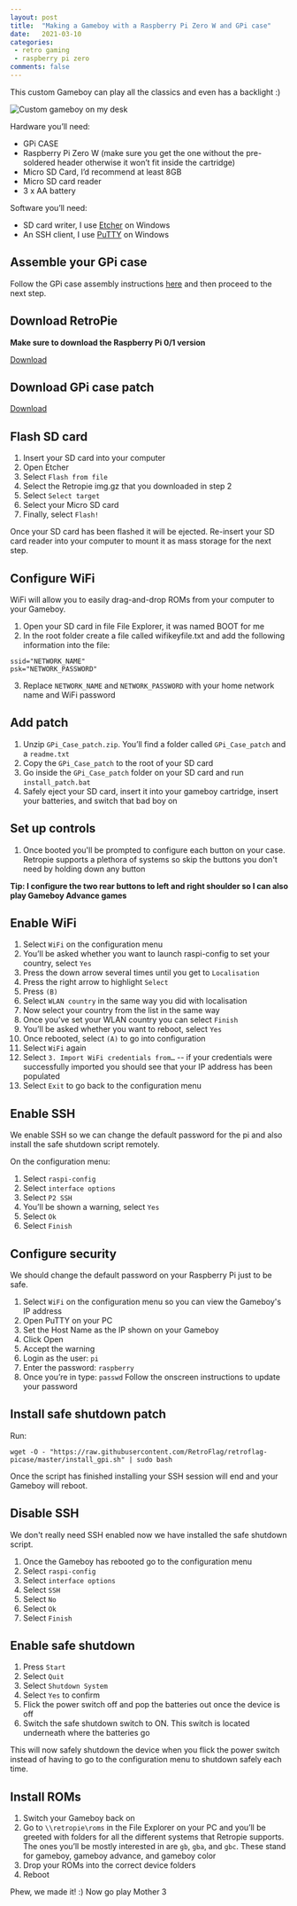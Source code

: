```yaml
---
layout: post
title:  "Making a Gameboy with a Raspberry Pi Zero W and GPi case"
date:   2021-03-10
categories:
 - retro gaming
 - raspberry pi zero
comments: false
---
```


This custom Gameboy can play all the classics and even has a backlight :)

![Custom gameboy on my desk](/images/gameboy-front.jpeg)

Hardware you’ll need:
* GPi CASE
* Raspberry Pi Zero W (make sure you get the one without the pre-soldered header otherwise it won’t fit inside the cartridge)
* Micro SD Card, I’d recommend at least 8GB
* Micro SD card reader
* 3 x AA battery

Software you’ll need:
* SD card writer, I use [Etcher](https://github.com/balena-io/etcher/releases/download/v1.5.116/balenaEtcher-Setup-1.5.116.exe) on Windows
* An SSH client, I use [PuTTY](https://www.chiark.greenend.org.uk/~sgtatham/putty/latest.html) on Windows

## Assemble your GPi case
Follow the GPi case assembly instructions [here](http://download.retroflag.com/manual/case/GPi_CASE_Manual.pdf) and then proceed to the next step.

## Download RetroPie
**Make sure to download the Raspberry Pi 0/1 version**

[Download](https://retropie.org.uk/download/)

## Download GPi case patch
[Download](http://download.retroflag.com/Products/GPi_Case/GPi_Case_patch.zip)

## Flash SD card
1. Insert your SD card into your computer
2. Open Etcher
3. Select `Flash from file`
4. Select the Retropie img.gz that you downloaded in step 2
5. Select `Select target`
6. Select your Micro SD card
7. Finally, select `Flash!`

Once your SD card has been flashed it will be ejected. Re-insert your SD card reader into your computer to mount it as mass storage for the next step.

## Configure WiFi
WiFi will allow you to easily drag-and-drop ROMs from your computer to your Gameboy.

1. Open your SD card in file File Explorer, it was named BOOT for me
2. In the root folder create a file called wifikeyfile.txt and add the following information into the file:
```
ssid="NETWORK_NAME"
psk="NETWORK_PASSWORD"
```
3. Replace `NETWORK_NAME` and `NETWORK_PASSWORD` with your home network name and WiFi password

## Add patch
1. Unzip `GPi_Case_patch.zip`. You’ll find a folder called `GPi_Case_patch` and a `readme.txt`
2. Copy the `GPi_Case_patch` to the root of your SD card
4. Go inside the `GPi_Case_patch` folder on your SD card and run `install_patch.bat`
5. Safely eject your SD card, insert it into your gameboy cartridge, insert your batteries, and switch that bad boy on

## Set up controls
1. Once booted you'll be prompted to configure each button on your case. Retropie supports a plethora of systems so skip the buttons you don't need by holding down any button

**Tip: I configure the two rear buttons to left and right shoulder so I can also play Gameboy Advance games**

## Enable WiFi
1. Select `WiFi` on the configuration menu
2. You’ll be asked whether you want to launch raspi-config to set your country, select `Yes`
3. Press the down arrow several times until you get to `Localisation`
4. Press the right arrow to highlight `Select`
5. Press `(B)`
6. Select `WLAN country` in the same way you did with localisation
7. Now select your country from the list in the same way
8. Once you’ve set your WLAN country you can select `Finish`
9. You’ll be asked whether you want to reboot, select `Yes`
10. Once rebooted, select `(A)` to go into configuration
11. Select `WiFi` again
12. Select `3. Import WiFi credentials from…` -- if your credentials were successfully imported you should see that your IP address has been populated
13. Select `Exit` to go back to the configuration menu

## Enable SSH
We enable SSH so we can change the default password for the pi and also install the safe shutdown script remotely.

On the configuration menu:
1. Select `raspi-config`
2. Select `interface options`
3. Select `P2 SSH`
4. You’ll be shown a warning, select `Yes`
5. Select `Ok`
6. Select `Finish`

## Configure security
We should change the default password on your Raspberry Pi just to be safe.

1. Select `WiFi` on the configuration menu so you can view the Gameboy's IP address
2. Open PuTTY on your PC
3. Set the Host Name as the IP shown on your Gameboy
4. Click Open
5. Accept the warning
6. Login as the user: `pi`
7. Enter the password: `raspberry`
8. Once you’re in type: `passwd`
Follow the onscreen instructions to update your password

## Install safe shutdown patch
Run:
```
wget -O - "https://raw.githubusercontent.com/RetroFlag/retroflag-picase/master/install_gpi.sh" | sudo bash
```

Once the script has finished installing your SSH session will end and your Gameboy will reboot.

## Disable SSH
We don't really need SSH enabled now we have installed the safe shutdown script.

1. Once the Gameboy has rebooted go to the configuration menu
2. Select `raspi-config`
3. Select `interface options`
5. Select `SSH`
6. Select `No`
7. Select `Ok`
8. Select `Finish`

## Enable safe shutdown
1. Press `Start`
2. Select `Quit`
3. Select `Shutdown System`
4. Select `Yes` to confirm
5. Flick the power switch off and pop the batteries out once the device is off
6. Switch the safe shutdown switch to ON. This switch is located underneath where the batteries go

This will now safely shutdown the device when you flick the power switch instead of having to go to the configuration menu to shutdown safely each time.

## Install ROMs
1. Switch your Gameboy back on
2. Go to `\\retropie\roms` in the File Explorer on your PC and you’ll be greeted with folders for all the different systems that Retropie supports. The ones you’ll be mostly interested in are `gb`, `gba`, and `gbc`. These stand for gameboy, gameboy advance, and gameboy color
3. Drop your ROMs into the correct device folders
4. Reboot

Phew, we made it! :) Now go play Mother 3